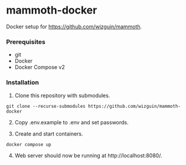 # mammoth-docker

Docker setup for https://github.com/wizguin/mammoth.

### Prerequisites
* git
* Docker
* Docker Compose v2

### Installation

1. Clone this repository with submodules.

```console
git clone --recurse-submodules https://github.com/wizguin/mammoth-docker
```

2. Copy .env.example to .env and set passwords.

3. Create and start containers.

```console
docker compose up
```

4. Web server should now be running at http://localhost:8080/.
